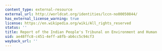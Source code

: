 ```yaml
---
content_type: external-resource
external_url: http://worldcat.org/identities/lccn-no00050844/
has_external_license_warning: true
license: https://en.wikipedia.org/wiki/All_rights_reserved
status: ''
title: Report of the Indian People's Tribunal on Environment and Human Rights.
uid: ae48ffc8-c451-4eff-a8fb-ab6cc5c94cf3
wayback_url: ''
---
```

